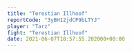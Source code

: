 ```yaml
---
title: "Terestian Illhoof"
reportCode: "3yBH12jdCP9bLTYJ"
player: "Tarz"
fight: "Terestian Illhoof"
date: 2021-06-07T18:57:55.202000+00:00
---
```

